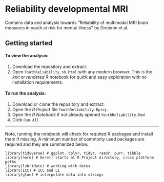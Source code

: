 # Reliability developmental MRI

Contains data and analysis towards "Reliability of multimodal MRI brain measures in youth at risk for mental illness" by Drobinin et al.


## Getting started

#### To view the analysis:

1. Download the repository and extract.
2. Open `YouthReliability.nb.html` with any modern browser. This is the _knit_ or _rendered_ R notebook for quick and easy exploration with no installation requirements.

#### To run the analysis:

1. Download or clone the repository and extract.
2. Open the _R Project_ file `YouthReliability.Rproj`.
3. Open the _R Notebook_ if not already opened `YouthReliability.Rmd`
4. Click `Run All`


---

Note, running the notebook will check for required R packages and install them if missing. A minimum number of commonly used packages are required and they are summarized below.

```{r}
library(tidyverse) # ggplot, dplyr, tidyr, readr, purr, tibble
library(here) # here() starts at R Project directory, cross platform paths
library(lubridate) # working with dates
library(ICC) # ICC and CI
library(glue) # interpolate data into strings
```
